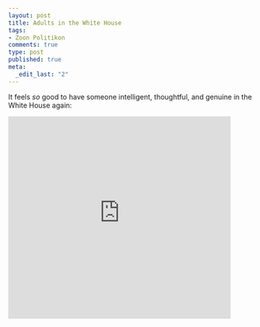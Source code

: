 ```yaml
--- 
layout: post
title: Adults in the White House
tags: 
- Zoon Politikon
comments: true
type: post
published: true
meta: 
  _edit_last: "2"
---
```

It feels <em>so</em> good to have someone intelligent, thoughtful, and genuine in the White House again:

<iframe src="http://www.dailykostv.com/embed/000172.html" width="450" height="410" frameborder="0" scrolling="no"></iframe>
